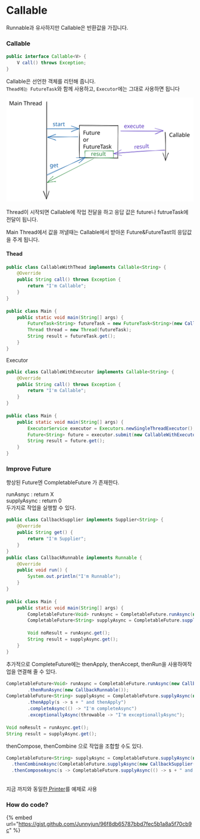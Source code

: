 # Callable

Runnable과 유사하지만 Callable은 반환값을 가집니다.

### Callable

```java
public interface Callable<V> {
    V call() throws Exception;
}
```

Callable은 선언한 객체를 리턴해 줍니다.\
`Thead에는 FutureTask`와 함께 사용하고, `Executor`에는 그대로 사용하면 됩니다

<img src="../../../.gitbook/assets/file.drawing.svg" alt="" class="gitbook-drawing">

Thread이 시작되면 Callable에 작업 전달을 하고 응답 값은 future나 futrueTask에 전달이 됩니다.

Main Thread에서 값을 꺼낼때는 Callable에서 받아온 Future\&FutureTast의 응답값을 주게 됩니다.

#### Thead

```java
public class CallableWithThead implements Callable<String> {
    @Override
    public String call() throws Exception {
        return "I'm Callable";
    }
}

public class Main {
    public static void main(String[] args) {
        FutureTask<String> futureTask = new FutureTask<String>(new CallableWithThead());
        Thread thread = new Thread(futureTask);
        String result = futureTask.get();
    }
}
```

Executor

```java
public class CallableWithExecutor implements Callable<String> {
    @Override
    public String call() throws Exception {
        return "I'm Callable";
    }
}

public class Main {
    public static void main(String[] args) {
        ExecutorService executor = Executors.newSingleThreadExecutor();
        Future<String> future = executor.submit(new CallableWithExecutor());
        String result = future.get();
    }
}
```

### Improve Future

향상된 Future엔 CompletableFuture 가 존재한다.

runAsnyc : return X\
supplyAsync : return 0 \
두가지로 작업을 실행할 수 있다.

```java
public class CallbackSupplier implements Supplier<String> {
    @Override
    public String get() {
        return "I'm Supplier";
    }
}
public class CallbackRunnable implements Runnable {
    @Override
    public void run() {
        System.out.println("I'm Runnable");
    }
}

public class Main {
    public static void main(String[] args) {
        CompletableFuture<Void> runAsync = CompletableFuture.runAsync(new CallbackRunnable());
        CompletableFuture<String> supplyAsync = CompletableFuture.supplyAsync(new CallbackSupplier());

        Void noResult = runAsync.get();
        String result = supplyAsync.get();
    }
}

```

추가적으로 CompleteFuture에는 thenApply, thenAccept, thenRun을 사용하여작업을 연결해 줄 수 있다.

```java
CompletableFuture<Void> runAsync = CompletableFuture.runAsync(new CallbackRunnable())
        .thenRunAsync(new CallbackRunnable());
CompletableFuture<String> supplyAsync = CompletableFuture.supplyAsync(new CallbackSupplier())
        .thenApply(s -> s + " and thenApply")
        .completeAsync(() -> "I'm completeAsync")
        .exceptionallyAsync(throwable -> "I'm exceptionallyAsync");

Void noResult = runAsync.get();
String result = supplyAsync.get();
```

thenCompose, thenCombine   으로 작업을 조합할 수도 있다.

```java
CompletableFuture<String> supplyAsync = CompletableFuture.supplyAsync(new CallbackSupplier())
  .thenCombineAsync(CompletableFuture.supplyAsync(new CallbackSupplier()), (s1, s2) -> s1 + s2)
  .thenComposeAsync(s -> CompletableFuture.supplyAsync(() -> s + " and thenComposeAsync"));
```

\
지금 까지와 동일한[ Printer](process.md#thread)를 예제로 사용

### How do code?

{% embed url="https://gist.github.com/Junnyjun/96f8db65787bbd7fec5b1a8a5f70cb9c" %}
